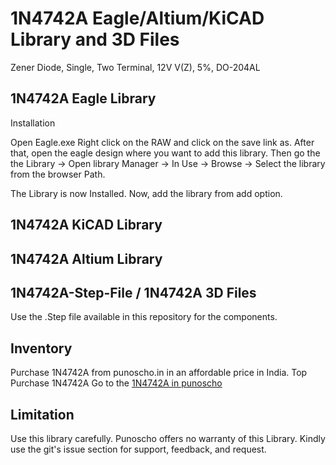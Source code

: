# 1N4742A Eagle/Altium/KiCAD Library and 3D Files

Zener Diode, Single, Two Terminal, 12V V(Z), 5%, DO-204AL

## 1N4742A Eagle Library 

Installation

Open Eagle.exe
Right click on the RAW and click on the save link as. After that, open the eagle design where you want to add this library.  Then go the the Library -> Open library Manager -> In Use -> Browse -> Select the library from the browser Path.

The Library is now Installed. Now, add the library from add option.

## 1N4742A KiCAD Library 

## 1N4742A Altium Library 

## 1N4742A-Step-File / 1N4742A 3D Files
Use the .Step file available in this repository for the components. 

## Inventory

Purchase 1N4742A from punoscho.in in an affordable price in India. Top Purchase 1N4742A
Go to the [1N4742A in punoscho](https://punoscho.in/product/ams1117-3v3-1a-ldo/)

## Limitation
Use this library carefully. Punoscho offers no warranty of this Library. Kindly use the git's issue section for support, feedback, and request.